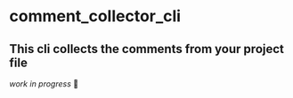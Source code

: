 # comment_collector_cli

## This cli collects the comments from your project file

_work in progress_ :construction:
